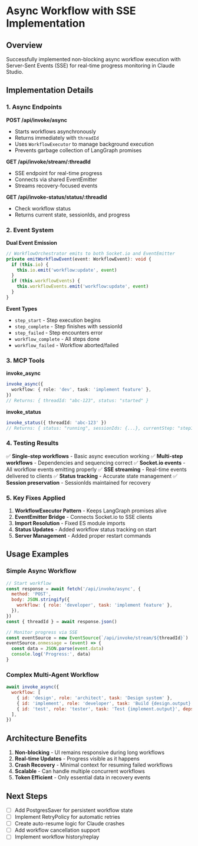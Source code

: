 # Async Workflow with SSE Implementation

## Overview

Successfully implemented non-blocking async workflow execution with Server-Sent Events (SSE) for real-time progress monitoring in Claude Studio.

## Implementation Details

### 1. Async Endpoints

**POST /api/invoke/async**

- Starts workflows asynchronously
- Returns immediately with `threadId`
- Uses `WorkflowExecutor` to manage background execution
- Prevents garbage collection of LangGraph promises

**GET /api/invoke/stream/:threadId**

- SSE endpoint for real-time progress
- Connects via shared EventEmitter
- Streams recovery-focused events

**GET /api/invoke-status/status/:threadId**

- Check workflow status
- Returns current state, sessionIds, and progress

### 2. Event System

**Dual Event Emission**

```typescript
// WorkflowOrchestrator emits to both Socket.io and EventEmitter
private emitWorkflowEvent(event: WorkflowEvent): void {
  if (this.io) {
    this.io.emit('workflow:update', event)
  }
  if (this.workflowEvents) {
    this.workflowEvents.emit('workflow:update', event)
  }
}
```

**Event Types**

- `step_start` - Step execution begins
- `step_complete` - Step finishes with sessionId
- `step_failed` - Step encounters error
- `workflow_complete` - All steps done
- `workflow_failed` - Workflow aborted/failed

### 3. MCP Tools

**invoke_async**

```typescript
invoke_async({
  workflow: { role: 'dev', task: 'implement feature' },
})
// Returns: { threadId: "abc-123", status: "started" }
```

**invoke_status**

```typescript
invoke_status({ threadId: 'abc-123' })
// Returns: { status: "running", sessionIds: {...}, currentStep: "step1" }
```

### 4. Testing Results

✅ **Single-step workflows** - Basic async execution working
✅ **Multi-step workflows** - Dependencies and sequencing correct
✅ **Socket.io events** - All workflow events emitting properly
✅ **SSE streaming** - Real-time events delivered to clients
✅ **Status tracking** - Accurate state management
✅ **Session preservation** - SessionIds maintained for recovery

### 5. Key Fixes Applied

1. **WorkflowExecutor Pattern** - Keeps LangGraph promises alive
2. **EventEmitter Bridge** - Connects Socket.io to SSE clients
3. **Import Resolution** - Fixed ES module imports
4. **Status Updates** - Added workflow status tracking on start
5. **Server Management** - Added proper restart commands

## Usage Examples

### Simple Async Workflow

```javascript
// Start workflow
const response = await fetch('/api/invoke/async', {
  method: 'POST',
  body: JSON.stringify({
    workflow: { role: 'developer', task: 'implement feature' },
  }),
})
const { threadId } = await response.json()

// Monitor progress via SSE
const eventSource = new EventSource(`/api/invoke/stream/${threadId}`)
eventSource.onmessage = (event) => {
  const data = JSON.parse(event.data)
  console.log('Progress:', data)
}
```

### Complex Multi-Agent Workflow

```javascript
await invoke_async({
  workflow: [
    { id: 'design', role: 'architect', task: 'Design system' },
    { id: 'implement', role: 'developer', task: 'Build {design.output}', deps: ['design'] },
    { id: 'test', role: 'tester', task: 'Test {implement.output}', deps: ['implement'] },
  ],
})
```

## Architecture Benefits

1. **Non-blocking** - UI remains responsive during long workflows
2. **Real-time Updates** - Progress visible as it happens
3. **Crash Recovery** - Minimal context for resuming failed workflows
4. **Scalable** - Can handle multiple concurrent workflows
5. **Token Efficient** - Only essential data in recovery events

## Next Steps

- [ ] Add PostgresSaver for persistent workflow state
- [ ] Implement RetryPolicy for automatic retries
- [ ] Create auto-resume logic for Claude crashes
- [ ] Add workflow cancellation support
- [ ] Implement workflow history/replay
